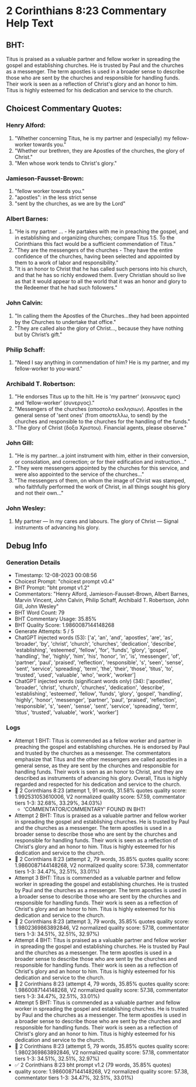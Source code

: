 # 2 Corinthians 8:23 Commentary Help Text

## BHT:
Titus is praised as a valuable partner and fellow worker in spreading the gospel and establishing churches. He is trusted by Paul and the churches as a messenger. The term apostles is used in a broader sense to describe those who are sent by the churches and responsible for handling funds. Their work is seen as a reflection of Christ's glory and an honor to him. Titus is highly esteemed for his dedication and service to the church.

## Choicest Commentary Quotes:
### Henry Alford:
1. "Whether concerning Titus, he is my partner and (especially) my fellow-worker towards you." 
2. "Whether our brethren, they are Apostles of the churches, the glory of Christ."
3. "Men whose work tends to Christ's glory."

### Jamieson-Fausset-Brown:
1. "fellow worker towards you."
2. "apostles": in the less strict sense 
3. "sent by the churches, as we are by the Lord"

### Albert Barnes:
1. "He is my partner ... - He partakes with me in preaching the gospel, and in establishing and organizing churches; compare Titus 1:5. To the Corinthians this fact would be a sufficient commendation of Titus."
2. "They are the messengers of the churches - They have the entire confidence of the churches, having been selected and appointed by them to a work of labor and responsibility."
3. "It is an honor to Christ that he has called such persons into his church, and that he has so richly endowed them. Every Christian should so live as that it would appear to all the world that it was an honor and glory to the Redeemer that he had such followers."

### John Calvin:
1. "In calling them the Apostles of the Churches...they had been appointed by the Churches to undertake that office." 
2. "They are called also the glory of Christ..., because they have nothing but by Christ’s gift."

### Philip Schaff:
1. "Need I say anything in commendation of him? He is my partner, and my fellow-worker to you-ward."

### Archibald T. Robertson:
1. "He endorses Titus up to the hilt. He is 'my partner' (κοινωνος εμος) and 'fellow-worker' (συνεργος)." 
2. "Messengers of the churches (αποστολο εκκλησιων). Apostles in the general sense of 'sent ones' (from αποστελλω, to send) by the churches and responsible to the churches for the handling of the funds."
3. "The glory of Christ (δοξα Χριστου). Financial agents, please observe."

### John Gill:
1. "He is my partner...a joint instrument with him, either in their conversion, or consolation, and correction; or for their edification and instruction..." 
2. "They were messengers appointed by the churches for this service, and were also appointed to the service of the churches..."
3. "The messengers of them, on whom the image of Christ was stamped, who faithfully performed the work of Christ, in all things sought his glory and not their own..."

### John Wesley:
1. My partner — In my cares and labours.
The glory of Christ — Signal instruments of advancing his glory.



## Debug Info
### Generation Details
- Timestamp: 12-08-2023 00:08:56
- Choicest Prompt: "choicest prompt v0.4"
- BHT Prompt: "bht prompt v1.2"
- Commentators: "Henry Alford, Jamieson-Fausset-Brown, Albert Barnes, Marvin Vincent, John Calvin, Philip Schaff, Archibald T. Robertson, John Gill, John Wesley"
- BHT Word Count: 79
- BHT Commentary Usage: 35.85%
- BHT Quality Score: 1.9860087144148268
- Generate Attempts: 5 / 5
- ChatGPT injected words (53):
	['a', 'an', 'and', 'apostles', 'are', 'as', 'broader', 'by', 'christ', 'church', 'churches', 'dedication', 'describe', 'establishing', 'esteemed', 'fellow', 'for', 'funds', 'glory', 'gospel', 'handling', 'he', 'highly', 'him', 'his', 'honor', 'in', 'is', 'messenger', 'of', 'partner', 'paul', 'praised', 'reflection', 'responsible', 's', 'seen', 'sense', 'sent', 'service', 'spreading', 'term', 'the', 'their', 'those', 'titus', 'to', 'trusted', 'used', 'valuable', 'who', 'work', 'worker']
- ChatGPT injected words (significant words only) (34):
	['apostles', 'broader', 'christ', 'church', 'churches', 'dedication', 'describe', 'establishing', 'esteemed', 'fellow', 'funds', 'glory', 'gospel', 'handling', 'highly', 'honor', 'messenger', 'partner', 'paul', 'praised', 'reflection', 'responsible', 's', 'seen', 'sense', 'sent', 'service', 'spreading', 'term', 'titus', 'trusted', 'valuable', 'work', 'worker']

### Logs
- Attempt 1 BHT: Titus is commended as a fellow worker and partner in preaching the gospel and establishing churches. He is endorsed by Paul and trusted by the churches as a messenger. The commentators emphasize that Titus and the other messengers are called apostles in a general sense, as they are sent by the churches and responsible for handling funds. Their work is seen as an honor to Christ, and they are described as instruments of advancing his glory. Overall, Titus is highly regarded and respected for his dedication and service to the church.
- 🔄 2 Corinthians 8:23 (attempt 1, 91 words, 31.58% quotes quality score: 1.992531053610006, V2 normalized quality score: 57.59, commentator tiers 1-3: 32.68%, 33.29%, 34.03%) 
	- 'COMMENTATOR/COMMENTARY' FOUND IN BHT!
- Attempt 2 BHT: Titus is praised as a valuable partner and fellow worker in spreading the gospel and establishing churches. He is trusted by Paul and the churches as a messenger. The term apostles is used in a broader sense to describe those who are sent by the churches and responsible for handling funds. Their work is seen as a reflection of Christ's glory and an honor to him. Titus is highly esteemed for his dedication and service to the church.
- 🔄 2 Corinthians 8:23 (attempt 2, 79 words, 35.85% quotes quality score: 1.9860087144148268, V2 normalized quality score: 57.38, commentator tiers 1-3: 34.47%, 32.51%, 33.01%)
- Attempt 3 BHT: Titus is commended as a valuable partner and fellow worker in spreading the gospel and establishing churches. He is trusted by Paul and the churches as a messenger. The term apostles is used in a broader sense to describe those who are sent by the churches and responsible for handling funds. Their work is seen as a reflection of Christ's glory and an honor to him. Titus is highly esteemed for his dedication and service to the church.
- 🔄 2 Corinthians 8:23 (attempt 3, 79 words, 35.85% quotes quality score: 1.9802369863892846, V2 normalized quality score: 57.18, commentator tiers 1-3: 34.51%, 32.51%, 32.97%)
- Attempt 4 BHT: Titus is praised as a valuable partner and fellow worker in spreading the gospel and establishing churches. He is trusted by Paul and the churches as a messenger. The term apostles is used in a broader sense to describe those who are sent by the churches and responsible for handling funds. Their work is seen as a reflection of Christ's glory and an honor to him. Titus is highly esteemed for his dedication and service to the church.
- 🔄 2 Corinthians 8:23 (attempt 4, 79 words, 35.85% quotes quality score: 1.9860087144148268, V2 normalized quality score: 57.38, commentator tiers 1-3: 34.47%, 32.51%, 33.01%)
- Attempt 5 BHT: Titus is commended as a valuable partner and fellow worker in spreading the gospel and establishing churches. He is trusted by Paul and the churches as a messenger. The term apostles is used in a broader sense to describe those who are sent by the churches and responsible for handling funds. Their work is seen as a reflection of Christ's glory and an honor to him. Titus is highly esteemed for his dedication and service to the church.
- 🔄 2 Corinthians 8:23 (attempt 5, 79 words, 35.85% quotes quality score: 1.9802369863892846, V2 normalized quality score: 57.18, commentator tiers 1-3: 34.51%, 32.51%, 32.97%)
- ✅ 2 Corinthians 8:23 bht prompt v1.2 (79 words, 35.85% quotes)
- quality score: 1.9860087144148268, V2 normalized quality score: 57.38, commentator tiers 1-3: 34.47%, 32.51%, 33.01%)